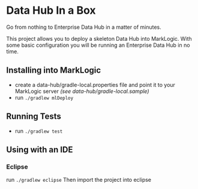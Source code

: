 # Data Hub In a Box

Go from nothing to Enterprise Data Hub in a matter of minutes.


This project allows you to deploy a skeleton Data Hub into MarkLogic. With some basic configuration you will be running an Enterprise Data Hub in no time.

## Installing into MarkLogic
- create a data-hub/gradle-local.properties file and point it to your MarkLogic server _(see data-hub/gradle-local.sample)_
- run ```./gradlew mlDeploy```

## Running Tests
- run ```./gradlew test```

## Using with an IDE
### Eclipse
run ```./gradlew eclipse```
Then import the project into eclipse
